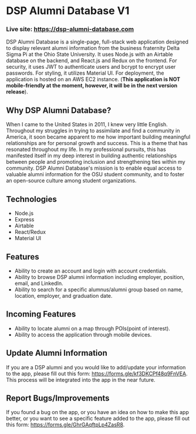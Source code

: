 # DSP Alumni Database V1
### Live site: https://dsp-alumni-database.com

DSP Alumni Database is a single-page, full-stack web application designed to display relevant alumni information from the business fraternity Delta Sigma Pi at the Ohio State University. It uses Node.js with an Airtable database on the backend, and React.js and Redux on the frontend. For security, it uses JWT to authenticate users and bcrypt to encrypt user passwords. For styling, it utilizes Material UI. For deployment, the application is hosted on an AWS EC2 instance. (__This application is NOT mobile-friendly at the moment, however, it will be in the next version release__).

## Why DSP Alumni Database?

When I came to the United States in 2011, I knew very little English. Throughout my struggles in trying to assimilate and find a community in America, it soon became apparent to me how important building meaningful relationships are for personal growth and success. This is a theme that has resonated throughout my life. In my professional pursuits, this has manifested itself in my deep interest in building authentic relationships between people and promoting inclusion and strengthening ties within my community. DSP Alumni Database's mission is to enable equal access to valuable alumni information for the OSU student community, and to foster an open-source culture among student organizations.

## Technologies

* Node.js
* Express
* Airtable
* React/Redux
* Material UI

## Features

* Ability to create an account and login with account credentials.
* Ability to browse DSP alumni information including employer, position, email, and LinkedIn.
* Ability to search for a specific alumnus/alumni group based on name, location, employer, and graduation date.

## Incoming Features

* Ability to locate alumni on a map through POIs(point of interest).
* Ability to access the application through mobile devices.

## Update Alumni Information

If you are a DSP alumni and you would like to add/update your information to the app, please fill out this form: https://forms.gle/kf3DKCPf48q9FnVEA. This process will be integrated into the app in the near future.

## Report Bugs/Improvements

If you found a bug on the app, or you have an idea on how to make this app better, or you want to see a specific feature added to the app, please fill out this form: https://forms.gle/GhrGAqftpLp4ZasR8.
